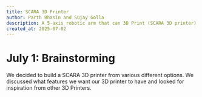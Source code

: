 ```yaml
---
title: SCARA 3D Printer
author: Parth Bhasin and Sujay Golla
description: A 5-axis robotic arm that can 3D Print (SCARA 3D printer) 
created_at: 2025-07-02
---
```


# July 1: Brainstorming
We decided to build a SCARA 3D printer from various different options. We discussed what features we want our 3D printer to have and looked for inspiration from other 3D Printers.
